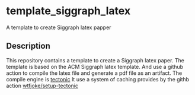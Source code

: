 # template_siggraph_latex

A template to create Siggraph latex papper

## Description

This repository contains a template to create a Siggraph latex paper.
The template is based on the ACM Siggraph latex template. And use a github
action to compile the latex file and generate a pdf file as an artifact. The
compile engine is [tectonic](https://tectonic-typesetting.github.io/en-US/index.html)
It use a system of caching provides by the githb action [wtfjoke/setup-tectonic](https://github.com/marketplace/actions/setup-tectonic)
